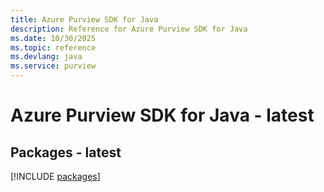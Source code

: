 ```yaml
---
title: Azure Purview SDK for Java
description: Reference for Azure Purview SDK for Java
ms.date: 10/30/2025
ms.topic: reference
ms.devlang: java
ms.service: purview
---
```

# Azure Purview SDK for Java - latest
## Packages - latest
[!INCLUDE [packages](purview-index.md)]